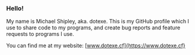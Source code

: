 ### Hello!
My name is Michael Shipley, aka. dotexe. This is my GitHub profile which I use to share code to my programs, and create bug reports and feature requests to programs I use.

You can find me at my website: [www.dotexe.cf]{https://www.dotexe.cf}

<!--
**dotexe1337/dotexe1337** is a ✨ _special_ ✨ repository because its `README.md` (this file) appears on your GitHub profile.

Here are some ideas to get you started:

- 🔭 I’m currently working on ...
- 🌱 I’m currently learning ...
- 👯 I’m looking to collaborate on ...
- 🤔 I’m looking for help with ...
- 💬 Ask me about ...
- 📫 How to reach me: ...
- 😄 Pronouns: ...
- ⚡ Fun fact: ...
-->
